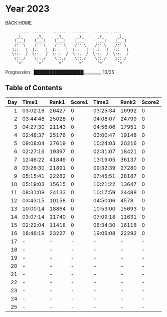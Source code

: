 # Year 2023

[BACK HOME](../README.md)

```Plain Text
       .--._.--.--.__.--.--.__.--.--.__.--.--._.--.
     _(_      _Y_      _Y_      _Y_      _Y_      _)_
    [___]    [___]    [___]    [___]    [___]    [___]
    /:' \    /:' \    /:' \    /:' \    /:' \    /:' \
   |::   |  |::   |  |::   |  |::   |  |::   |  |::   |
   \::.  /  \::.  /  \::.  /  \::.  /  \::.  /  \::.  /
    \::./    \::./    \::./    \::./    \::./    \::./
     '='      '='      '='      '='      '='      '='
```

Progression : ████████████████_________ 16/25

## Table of Contents

|   Day | Time1    | Rank1   | Score1   | Time2    | Rank2   | Score2   |
|------:|:---------|:--------|:---------|:---------|:--------|:---------|
|     1 | 03:02:18 | 26427   | 0        | 03:25:34 | 16992   | 0        |
|     2 | 03:44:48 | 25028   | 0        | 04:08:07 | 24799   | 0        |
|     3 | 04:27:30 | 21143   | 0        | 04:56:06 | 17951   | 0        |
|     4 | 02:48:37 | 25176   | 0        | 03:00:47 | 19148   | 0        |
|     5 | 09:08:04 | 37619   | 0        | 10:24:03 | 20216   | 0        |
|     6 | 02:27:16 | 19397   | 0        | 02:31:07 | 18421   | 0        |
|     7 | 12:46:22 | 41849   | 0        | 13:19:05 | 36137   | 0        |
|     8 | 03:26:30 | 21891   | 0        | 09:32:39 | 27280   | 0        |
|     9 | 05:15:41 | 22282   | 0        | 07:45:51 | 28187   | 0        |
|    10 | 05:19:03 | 15615   | 0        | 10:21:22 | 13647   | 0        |
|    11 | 08:31:09 | 24133   | 0        | 10:17:59 | 24488   | 0        |
|    12 | 03:43:15 | 10158   | 0        | 04:50:06 | 4578    | 0        |
|    13 | 10:00:14 | 18864   | 0        | 10:53:00 | 15693   | 0        |
|    14 | 03:07:14 | 11740   | 0        | 07:09:18 | 11631   | 0        |
|    15 | 02:22:04 | 11418   | 0        | 06:34:30 | 16118   | 0        |
|    16 | 18:46:19 | 23227   | 0        | 19:06:08 | 22292   | 0        |
|    17 | -        | -       | -        | -        | -       | -        |
|    18 | -        | -       | -        | -        | -       | -        |
|    19 | -        | -       | -        | -        | -       | -        |
|    20 | -        | -       | -        | -        | -       | -        |
|    21 | -        | -       | -        | -        | -       | -        |
|    22 | -        | -       | -        | -        | -       | -        |
|    23 | -        | -       | -        | -        | -       | -        |
|    24 | -        | -       | -        | -        | -       | -        |
|    25 | -        | -       | -        | -        | -       | -        |
